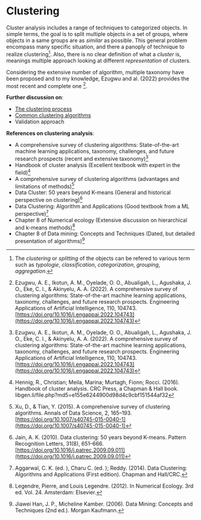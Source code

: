 # Clustering

Cluster analysis includes a range of techniques to categorized objects. In simple terms, the goal is to split multiple objects in a set of groups, where objects in a same groups are as *similar* as possible. This general problem encompass many specific situation, and there a panoply of technique to realize clustering[^info1]. Also, there is no clear definition of what a *cluster* is, meanings multiple approach looking at different *representation* of clusters.

Considering the extensive number of algorithm, multiple taxonomy have
been proposed and to my knowledge, Ezugwu and al. (2022)
provides the most recent and complete one [^ref1].

**Further discussion on**:
- [The clustering process](../6)
- [Common clustering algorithms](../7)
- Validation approach

**References on clustering analysis**:
- A comprehensive survey of clustering algorithms: State-of-the-art machine learning applications, taxonomy, challenges, and future research prospects (recent and extensive taxonomy)[^ref1]
- Handbook of cluster analysis (Excellent textbook with expert in the
  field)[^ref6]
- A comprehensive survey of clustering algorithms (advantages and
  limitations of methods)[^ref2]
- Data Cluster: 50 years beyond K-means (General and historical
  perspective on clustering)[^ref7]
- Data Clustering: Algorithm and Applications (Good textbook from a ML
  perspective)[^ref3]
- Chapter 8 of Numerical ecology (Extensive discussion on hierarchical
  and k-means methods)[^ref4]
- Chapter 8 of Data mining: Concepts and Techniques (Dated, but detailed
  presentation of algorithms)[^ref5]

[^info1]: The *clustering* or *splitting* of the objects can be refered to various term such as *typologie*, *classification*, *categorization*, *grouping*, *aggregation*.
[^ref1]: Ezugwu, A. E., Ikotun, A. M., Oyelade, O. O., Abualigah, L., Agushaka, J. O., Eke, C. I., & Akinyelu, A. A. (2022). A comprehensive survey of clustering algorithms: State-of-the-art machine learning applications, taxonomy, challenges, and future research prospects. Engineering Applications of Artificial Intelligence, 110, 104743. [https://doi.org/10.1016/j.engappai.2022.104743](https://doi.org/10.1016/j.engappai.2022.104743)
[^ref2]: Xu, D., & Tian, Y. (2015). A comprehensive survey of clustering algorithms. Annals of Data Science, 2, 165–193. [https://doi.org/10.1007/s40745-015-0040-1](https://doi.org/10.1007/s40745-015-0040-1)
[^ref3]: Aggarwal, C. K. (ed. ), Charu C. (ed. ); Reddy. (2014). Data Clustering: Algorithms and Applications (First edition). Chapman and Hall/CRC. 
[^ref4]: Legendre, Pierre, and Louis Legendre. (2012). In Numerical Ecology. 3rd ed. Vol. 24. Amsterdam: Elsevier.
[^ref5]: Jiawei Han, J. P., Micheline Kamber. (2006). Data Mining: Concepts and Techniques (2nd ed.). Morgan Kaufmann.
[^ref6]: Hennig, R., Christian; Meila, Marina; Murtagh, Fionn; Rocci. (2016). Handbook of cluster analysis. CRC Press, a Chapman & Hall book. libgen.li/file.php?md5=e155e6244900d98d4c9cbf151544af32
[^ref7]: Jain, A. K. (2010). Data clustering: 50 years beyond K-means. Pattern Recognition Letters, 31(8), 651–666. [https://doi.org/10.1016/j.patrec.2009.09.011](https://doi.org/10.1016/j.patrec.2009.09.011)

